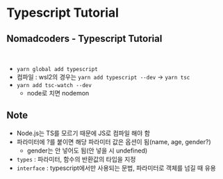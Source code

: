 # Typescript Tutorial

## Nomadcoders - Typescript Tutorial

<br>

- `yarn global add typescript`
- 컴파일 : wsl2의 경우는 `yarn add typescript --dev` -> `yarn tsc`
- `yarn add tsc-watch --dev`
  - node로 치면 nodemon

## Note

- Node.js는 TS를 모르기 때문에 JS로 컴파일 해야 함
- 파라미터에 ?를 붙이면 해당 파라미터 값은 옵션이 됨(name, age, gender?)
  - gender는 안 넣어도 됨(안 넣을 시 undefined)
- `types` : 파라미터, 함수의 반환값의 타입을 지정
- `interface` : typescript에서만 사용되는 문법, 파라미터로 객체를 넘길 때 유용
